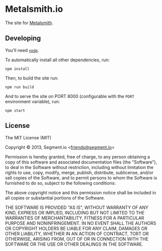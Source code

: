
# Metalsmith.io

  The site for [Metalsmith](https://github.com/segmentio/metalsmith).

## Developing

You'll need [`node`](https://nodejs.org/en/).

To automatically install all other dependencies, run:

    npm install

Then, to build the site run:

    npm run build

And to serve the site on PORT 8000 (configurable with the `PORT` environment
variable), run:

    npm start

## License

  The MIT License (MIT)

  Copyright &copy; 2013, Segment.io \<friends@segment.io\>

  Permission is hereby granted, free of charge, to any person obtaining a copy of this software and associated documentation files (the "Software"), to deal in the Software without restriction, including without limitation the rights to use, copy, modify, merge, publish, distribute, sublicense, and/or sell copies of the Software, and to permit persons to whom the Software is furnished to do so, subject to the following conditions:

  The above copyright notice and this permission notice shall be included in all copies or substantial portions of the Software.

  THE SOFTWARE IS PROVIDED "AS IS", WITHOUT WARRANTY OF ANY KIND, EXPRESS OR IMPLIED, INCLUDING BUT NOT LIMITED TO THE WARRANTIES OF MERCHANTABILITY, FITNESS FOR A PARTICULAR PURPOSE AND NONINFRINGEMENT. IN NO EVENT SHALL THE AUTHORS OR COPYRIGHT HOLDERS BE LIABLE FOR ANY CLAIM, DAMAGES OR OTHER LIABILITY, WHETHER IN AN ACTION OF CONTRACT, TORT OR OTHERWISE, ARISING FROM, OUT OF OR IN CONNECTION WITH THE SOFTWARE OR THE USE OR OTHER DEALINGS IN THE SOFTWARE.
